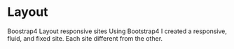 # Layout
Boostrap4 Layout responsive sites
Using Bootstrap4 I created a responsive, fluid, and fixed site.
Each site different from the other. 
